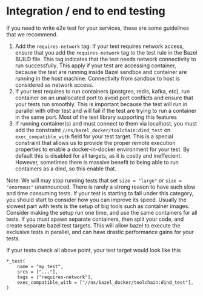 # Integration / end to end testing

If you need to write e2e test for your services, these are some guidelines that we recommend.

1. Add the `requires-network` tag: If your test requires network access, ensure that you add 
the `requires-network` tag to the test rule in the Bazel BUILD file. This tag indicates that 
the test needs network connectivity to run successfully. This apply if your test are accessing
container, because the test are running inside Bazel sandbox and container are running in the
host machine. Connectivity from sandbox to host is considered as network access.
1. If your test requires to run containers (postgres, redis, kafka, etc), run container on an 
unallocated port to avoid port conflicts and ensure that your tests run smoothly. This is important 
because the test will run in parallel with other test and will fail if the test are trying to run a 
container in the same port. Most of the test library supporting this features  
1. If running container(s) and must connect to them via localhost, you must add the constraint 
`//ns/bazel_docker/toolchain:dind_test` on `exec_compatible_with` field for your test target. 
This is a special constraint that allows us to provide the proper remote execution properties 
to enable a docker-in-docker environment for your test. By default this is disabled for all 
targets, as it is costly and ineffecient. However, sometimes there is massive benefit to being
able to run containers as a dind, so this enable that.

Note: We will may stop running tests that set `size = "large"` or  `size = "enormous"` 
unannounced. There is rarely a strong reason to have such slow and time consuming tests. If your
test is starting to fall under this category, you should start to consider how you can improve 
its speed. Usually the slowest part with tests is the setup of big tools such as container images.
Consider making the setup run one time, and use the same containers for all tests. If you must
spawn separate containers, then split your code, and create separate bazel test targets. This
will allow bazel to execute the exclusive tests in parallel, and can have drastic performance 
gains for your tests.

If your tests check all above point, your test target would look like this
```
*_test(
    name = "my_test",
    srcs = ["..."],
    tags = ["requires-network"],
    exec_compatible_with = ["//ns/bazel_docker/toolchain:dind_test"],
)
```
